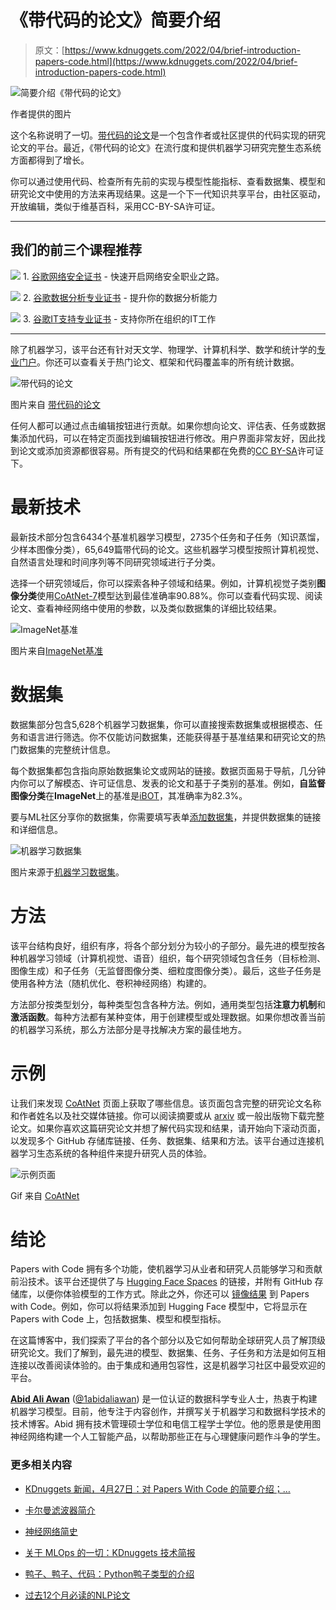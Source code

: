 # 《带代码的论文》简要介绍

> 原文：[https://www.kdnuggets.com/2022/04/brief-introduction-papers-code.html](https://www.kdnuggets.com/2022/04/brief-introduction-papers-code.html)

![简要介绍《带代码的论文》](../Images/4e57e169b0ca69ae28701892e1390d35.png)

作者提供的图片

这个名称说明了一切。[带代码的论文](https://paperswithcode.com/)是一个包含作者或社区提供的代码实现的研究论文的平台。最近，《带代码的论文》在流行度和提供机器学习研究完整生态系统方面都得到了增长。

你可以通过使用代码、检查所有先前的实现与模型性能指标、查看数据集、模型和研究论文中使用的方法来再现结果。这是一个下一代知识共享平台，由社区驱动，开放编辑，类似于维基百科，采用CC-BY-SA许可证。

* * *

## 我们的前三个课程推荐

![](../Images/0244c01ba9267c002ef39d4907e0b8fb.png) 1\. [谷歌网络安全证书](https://www.kdnuggets.com/google-cybersecurity) - 快速开启网络安全职业之路。

![](../Images/e225c49c3c91745821c8c0368bf04711.png) 2\. [谷歌数据分析专业证书](https://www.kdnuggets.com/google-data-analytics) - 提升你的数据分析能力

![](../Images/0244c01ba9267c002ef39d4907e0b8fb.png) 3\. [谷歌IT支持专业证书](https://www.kdnuggets.com/google-itsupport) - 支持你所在组织的IT工作

* * *

除了机器学习，该平台还有针对天文学、物理学、计算机科学、数学和统计学的[专业门户](https://portal.paperswithcode.com/)。你还可以查看关于热门论文、框架和代码覆盖率的所有统计数据。

![带代码的论文](../Images/d864940d66e4e70a911e5b5e3415c67d.png)

图片来自 [带代码的论文](https://paperswithcode.com/)

任何人都可以通过点击编辑按钮进行贡献。如果你想向论文、评估表、任务或数据集添加代码，可以在特定页面找到编辑按钮进行修改。用户界面非常友好，因此找到论文或添加资源都很容易。所有提交的代码和结果都在免费的[CC BY-SA](https://creativecommons.org/licenses/by-sa/4.0/)许可证下。

# 最新技术

最新技术部分包含6434个基准机器学习模型，2735个任务和子任务（知识蒸馏，少样本图像分类），65,649篇带代码的论文。这些机器学习模型按照计算机视觉、自然语言处理和时间序列等不同研究领域进行子分类。

选择一个研究领域后，你可以探索各种子领域和结果。例如，计算机视觉子类别**图像分类**使用[CoAtNet-7](https://paperswithcode.com/paper/coatnet-marrying-convolution-and-attention)模型达到最佳准确率90.88%。你可以查看代码实现、阅读论文、查看神经网络中使用的参数，以及类似数据集的详细比较结果。

![ImageNet基准](../Images/712c3cba6e1ffcc616d305743ada52be.png)

图片来自[ImageNet基准](https://paperswithcode.com/sota/image-classification-on-imagenet)

# 数据集

数据集部分包含5,628个机器学习数据集，你可以直接搜索数据集或根据模态、任务和语言进行筛选。你不仅能访问数据集，还能获得基于基准结果和研究论文的热门数据集的完整统计信息。

每个数据集都包含指向原始数据集论文或网站的链接。数据页面易于导航，几分钟内你可以了解模态、许可证信息、发表的论文和基于子类别的基准。例如，**自监督图像分类**在**ImageNet**上的基准是[iBOT](https://paperswithcode.com/paper/ibot-image-bert-pre-training-with-online)，其准确率为82.3%。

要与ML社区分享你的数据集，你需要填写表单[添加数据集](https://paperswithcode.com/contribute/dataset/new)，并提供数据集的链接和详细信息。

![机器学习数据集](../Images/41144080c92e0c0b2666d92c562d72a1.png)

图片来源于[机器学习数据集](https://paperswithcode.com/datasets)。

# 方法

该平台结构良好，组织有序，将各个部分划分为较小的子部分。最先进的模型按各种机器学习领域（计算机视觉、语音）组织，每个研究领域包含任务（目标检测、图像生成）和子任务（无监督图像分类、细粒度图像分类）。最后，这些子任务是使用各种方法（随机优化、卷积神经网络）构建的。

方法部分按类型划分，每种类型包含各种方法。例如，通用类型包括**注意力机制**和**激活函数**。每种方法都有某种变体，用于创建模型或处理数据。如果你想改善当前的机器学习系统，那么方法部分是寻找解决方案的最佳地方。

# 示例

让我们来发现 [CoAtNet](https://paperswithcode.com/paper/coatnet-marrying-convolution-and-attention) 页面上获取了哪些信息。该页面包含完整的研究论文名称和作者姓名以及社交媒体链接。你可以阅读摘要或从 [arxiv](https://arxiv.org/) 或一般出版物下载完整论文。如果你喜欢这篇研究论文并想了解代码实现和结果，请开始向下滚动页面，以发现多个 GitHub 存储库链接、任务、数据集、结果和方法。该平台通过连接机器学习生态系统的各种组件来提升研究人员的体验。

![示例页面](../Images/206f302a1e03b1ece4a0c27ded348244.png)

Gif 来自 [CoAtNet](https://paperswithcode.com/paper/coatnet-marrying-convolution-and-attention)

# 结论

Papers with Code 拥有多个功能，使机器学习从业者和研究人员能够学习和贡献前沿技术。该平台还提供了与 [Hugging Face Spaces](https://huggingface.co/spaces) 的链接，并附有 GitHub 存储库，以便你体验模型的工作方式。除此之外，你还可以 [镜像结果](https://github.com/paperswithcode/paperswithcode-client) 到 Papers with Code。例如，你可以将结果添加到 Hugging Face 模型中，它将显示在 Papers with Code 上，包括数据集、模型和模型指标。

在这篇博客中，我们探索了平台的各个部分以及它如何帮助全球研究人员了解顶级研究论文。我们了解到，最先进的模型、数据集、任务、子任务和方法是如何互相连接以改善阅读体验的。由于集成和通用包容性，这是机器学习社区中最受欢迎的平台。

**[Abid Ali Awan](https://www.polywork.com/kingabzpro)** ([@1abidaliawan](https://twitter.com/1abidaliawan)) 是一位认证的数据科学专业人士，热衷于构建机器学习模型。目前，他专注于内容创作，并撰写关于机器学习和数据科学技术的技术博客。Abid 拥有技术管理硕士学位和电信工程学士学位。他的愿景是使用图神经网络构建一个人工智能产品，以帮助那些正在与心理健康问题作斗争的学生。

### 更多相关内容

+   [KDnuggets 新闻，4月27日：对 Papers With Code 的简要介绍；…](https://www.kdnuggets.com/2022/n17.html)

+   [卡尔曼滤波器简介](https://www.kdnuggets.com/2022/12/brief-introduction-kalman-filters.html)

+   [神经网络简史](https://www.kdnuggets.com/a-brief-history-of-the-neural-networks)

+   [关于 MLOps 的一切：KDnuggets 技术简报](https://www.kdnuggets.com/tech-brief-everything-you-need-to-know-about-mlops)

+   [鸭子、鸭子、代码：Python鸭子类型的介绍](https://www.kdnuggets.com/duck-duck-code-an-introduction-to-pythons-duck-typing)

+   [过去12个月必读的NLP论文](https://www.kdnuggets.com/2023/03/must-read-nlp-papers-last-12-months.html)

